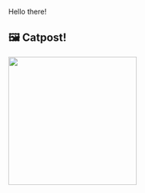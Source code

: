 Hello there!



## 🖼️ Catpost!

<sub>
    <img src="https://cdn2.thecatapi.com/images/MjA3MTUwNA.jpg" height="256">
</sub>

